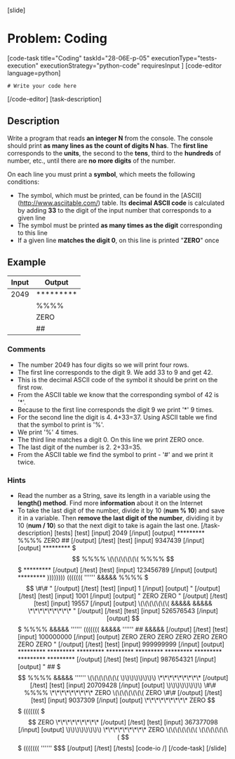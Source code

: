 [slide]
# Problem: Coding
[code-task title="Coding" taskId="28-06E-p-05" executionType="tests-execution" executionStrategy="python-code" requiresInput ]
[code-editor language=python]
```
# Write your code here
```
[/code-editor]
[task-description]
## Description

Write a program that reads **an integer N** from the console. The console should print **as many lines as the count of digits N has**. The **first line** corresponds to the **units**, the second to the **tens**, third to the **hundreds** of number, etc., until there are **no more digits** of the number.

On each line you must print a **symbol**, which meets the following conditions:

- The symbol, which must be printed, can be found in the \[ASCII\](http://www.asciitable.com/) table. Its **decimal ASCII code** is calculated by adding **33** to the digit of the input number that corresponds to a given line
- The symbol must be printed **as many times as the digit** corresponding to this line
- If a given line **matches the digit 0**, on this line is printed "**ZERO**" once

## Example

| **Input** | **Output** |
| --- | --- |
| 2049 | \*\*\*\*\*\*\*\*\* | 
| | %%%% |
| | ZERO |
| | \#\# |

### Comments
- The number 2049 has four digits so we will print four rows.
- The first line corresponds to the digit 9. We add 33 to 9 and get 42.
- This is the decimal ASCII code of the symbol it should be print on the first row.
- From the ASCII table we know that the corresponding symbol of 42 is '\*'. 
- Because to the first line corresponds the digit 9 we print '\*' 9 times.
- For the second line the digit is 4. 4\+33=37. Using ASCII table we find that the symbol to print is '%'. 
- We print '%' 4 times.
- The third line matches a digit 0. On this line we print ZERO once.
- The last digit of the number is 2. 2\+33=35.
- From the ASCII table we find the symbol to print - '\#' and we print it twice.

### Hints
- Read the number as a String, save its length in a variable using the **length() method**. Find more **information** about it on the Internet
- To take the last digit of the number, divide it by 10 (**num % 10**) and save it in a variable. Then **remove the last digit of the number**, dividing it by 10 (**num / 10**) so that the next digit to take is again the last one.
[/task-description]
[tests]
[test]
[input]
2049
[/input]
[output]
\*\*\*\*\*\*\*\*\*
%%%%
ZERO
\#\#
[/output]
[/test]
[test]
[input]
9347439
[/input]
[output]
\*\*\*\*\*\*\*\*\*
$$$
%%%%
\(\(\(\(\(\(\(
%%%%
$$$
\*\*\*\*\*\*\*\*\*
[/output]
[/test]
[test]
[input]
123456789
[/input]
[output]
\*\*\*\*\*\*\*\*\*
\)\)\)\)\)\)\)\)
\(\(\(\(\(\(\(
''''''
&&&&&
%%%%
$$$
\#\#
"
[/output]
[/test]
[test]
[input]
1
[/input]
[output]
"
[/output]
[/test]
[test]
[input]
1001
[/input]
[output]
"
ZERO
ZERO
"
[/output]
[/test]
[test]
[input]
19557
[/input]
[output]
\(\(\(\(\(\(\(
&&&&&
&&&&&
\*\*\*\*\*\*\*\*\*
"
[/output]
[/test]
[test]
[input]
526576543
[/input]
[output]
$$$
%%%%
&&&&&
''''''
\(\(\((\(\(\(
&&&&&
''''''
\#\#
&&&&&
[/output]
[/test]
[test]
[input]
100000000
[/input]
[output]
ZERO
ZERO
ZERO
ZERO
ZERO
ZERO
ZERO
ZERO
"
[/output]
[/test]
[test]
[input]
999999999
[/input]
[output]
\*\*\*\*\*\*\*\*\*
\*\*\*\*\*\*\*\*\*
\*\*\*\*\*\*\*\*\*
\*\*\*\*\*\*\*\*\*
\*\*\*\*\*\*\*\*\*
\*\*\*\*\*\*\*\*\*
\*\*\*\*\*\*\*\*\*
\*\*\*\*\*\*\*\*\*
\*\*\*\*\*\*\*\*\*
[/output]
[/test]
[test]
[input]
987654321
[/input]
[output]
"
\#\#
$$$
%%%%
&&&&&
''''''
\(\(\(\(\(\(\(
\)\)\)\)\)\)\)\)
\*\*\*\*\*\*\*\*\*
[/output]
[/test]
[test]
[input]
20709428
[/input]
[output]
\)\)\)\)\)\)\)\)
\#\#
%%%%
\*\*\*\*\*\*\*\*\*
ZERO
\(\(\(\(\(\(\(
ZERO
\#\#
[/output]
[/test]
[test]
[input]
9037309
[/input]
[output]
\*\*\*\*\*\*\*\*\*
ZERO
$$$
\(\(\(\(\(\(\(
$$$
ZERO
\*\*\*\*\*\*\*\*\*
[/output]
[/test]
[test]
[input]
367377098
[/input]
[output]
\)\)\)\)\)\)\)\)
\*\*\*\*\*\*\*\*\*
ZERO
\(\(\(\(\(\(\(
\(\(\(\(\(\(\(
$$$
\(\(\(\(\(\(\(
''''''
$$$
[/output]
[/test]
[/tests]
[code-io /]
[/code-task]
[/slide]
